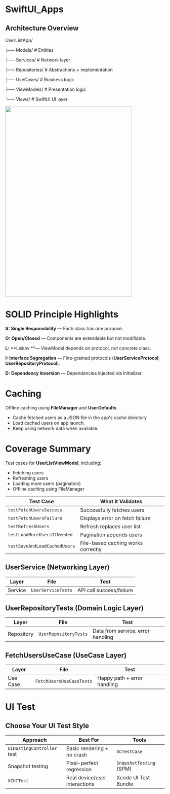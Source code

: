 # SwiftUI_Apps

## Architecture Overview

UserListApp/

├── Models/          # Entities

├── Services/        # Network layer

├── Repositories/    # Abstractions + implementation

├── UseCases/        # Business logic

├── ViewModels/      # Presentation logic

└── Views/           # SwiftUI UI layer

<img src="https://github.com/user-attachments/assets/847f0444-ac09-4ec8-84c3-04c73abaf47a" width="400" height="600"/>

# SOLID Principle Highlights
**S:** **Single Responsibility** — Each class has one purpose.

**O:** **Open/Closed** — Components are extendable but not modifiable.

**L:** **Liskov **— ViewModel depends on protocol, not concrete class.

**I:** **Interface Segregation** — Fine-grained protocols (**UserServiceProtocol**, **UserRepositoryProtocol**).

**D:** **Dependency Inversion** — Dependencies injected via initializer.


# Caching
Offline caching using **FileManager** and **UserDefaults** 
- Cache fetched users as a JSON file in the app's cache directory.
- Load cached users on app launch.
- Keep using network data when available.

# Coverage Summary

Test cases for **UserListViewModel**, including:

- Fetching users
- Refreshing users
- Loading more users (pagination)
- Offline caching using FileManager



| Test Case                    | What it Validates                  |
| ---------------------------- | ---------------------------------- |
| `testFetchUsersSuccess`      | Successfully fetches users         |
| `testFetchUsersFailure`      | Displays error on fetch failure    |
| `testRefreshUsers`           | Refresh replaces user list         |
| `testLoadMoreUsersIfNeeded`  | Pagination appends users           |
| `testSaveAndLoadCachedUsers` | File-based caching works correctly |

## UserService (Networking Layer)
| Layer      | File                     | Test                              |
| ---------- | ------------------------ | --------------------------------- |
| Service    | `UserServiceTests`       | API call success/failure          |

## UserRepositoryTests (Domain Logic Layer)
| Layer      | File                     | Test                              |
| ---------- | ------------------------ | --------------------------------- |
| Repository | `UserRepositoryTests`    | Data from service, error handling  |

## FetchUsersUseCase (UseCase Layer)
| Layer      | File                     | Test                              |
| ---------- | ------------------------ | --------------------------------- |
| Use Case   | `FetchUsersUseCaseTests` | Happy path + error handling       |

# UI Test

## Choose Your UI Test Style

| Approach                   | Best For                      | Tools                   |
| -------------------------- | ----------------------------- | ----------------------- |
| `UIHostingController` test | Basic rendering + no crash    | `XCTestCase`            |
| Snapshot testing           | Pixel-perfect regression      | `SnapshotTesting` (SPM) |
| `XCUITest`                 | Real device/user interactions | Xcode UI Test Bundle    |


